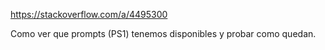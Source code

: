 https://stackoverflow.com/a/4495300

Como ver que prompts (PS1) tenemos disponibles y probar como quedan.
